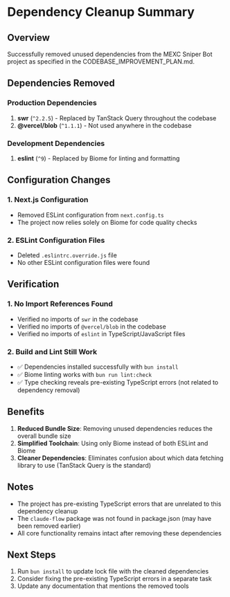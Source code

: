 # Dependency Cleanup Summary

## Overview
Successfully removed unused dependencies from the MEXC Sniper Bot project as specified in the CODEBASE_IMPROVEMENT_PLAN.md.

## Dependencies Removed

### Production Dependencies
1. **swr** (`^2.2.5`) - Replaced by TanStack Query throughout the codebase
2. **@vercel/blob** (`^1.1.1`) - Not used anywhere in the codebase

### Development Dependencies
1. **eslint** (`^9`) - Replaced by Biome for linting and formatting

## Configuration Changes

### 1. Next.js Configuration
- Removed ESLint configuration from `next.config.ts`
- The project now relies solely on Biome for code quality checks

### 2. ESLint Configuration Files
- Deleted `.eslintrc.override.js` file
- No other ESLint configuration files were found

## Verification

### 1. No Import References Found
- Verified no imports of `swr` in the codebase
- Verified no imports of `@vercel/blob` in the codebase
- Verified no imports of `eslint` in TypeScript/JavaScript files

### 2. Build and Lint Still Work
- ✅ Dependencies installed successfully with `bun install`
- ✅ Biome linting works with `bun run lint:check`
- ✅ Type checking reveals pre-existing TypeScript errors (not related to dependency removal)

## Benefits

1. **Reduced Bundle Size**: Removing unused dependencies reduces the overall bundle size
2. **Simplified Toolchain**: Using only Biome instead of both ESLint and Biome
3. **Cleaner Dependencies**: Eliminates confusion about which data fetching library to use (TanStack Query is the standard)

## Notes

- The project has pre-existing TypeScript errors that are unrelated to this dependency cleanup
- The `claude-flow` package was not found in package.json (may have been removed earlier)
- All core functionality remains intact after removing these dependencies

## Next Steps

1. Run `bun install` to update lock file with the cleaned dependencies
2. Consider fixing the pre-existing TypeScript errors in a separate task
3. Update any documentation that mentions the removed tools